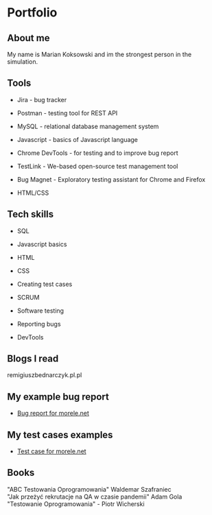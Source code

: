 # Portfolio


## About me
My name is Marian Koksowski and im the strongest person in the simulation.

## Tools

* Jira - bug tracker

* Postman - testing tool for REST API

* MySQL - relational database management system

* Javascript - basics of Javascript language

* Chrome DevTools - for testing and to improve bug report

* TestLink - We-based open-source test management tool

* Bug Magnet - Exploratory testing assistant for Chrome and Firefox
* HTML/CSS

## Tech skills

* SQL

* Javascript basics

* HTML

* CSS

* Creating test cases

* SCRUM

* Software testing

* Reporting bugs

* DevTools

## Blogs I read

remigiuszbednarczyk.pl.pl

## My example bug report


* [Bug report for morele.net](https://docs.google.com/document/d/1R4nvAigmE3Ox0-oF-sUJ68RN0sow-aVo/edit?usp=sharing&ouid=117712944018414349555&rtpof=true&sd=true)





## My test cases examples

* [Test case for morele.net](https://docs.google.com/spreadsheets/d/1ePlWL2T5S6vnK6o6kR-0Va8CUUSFONvK/edit?usp=sharing&ouid=117712944018414349555&rtpof=true&sd=true)



## Books

 "ABC Testowania Oprogramowania" Waldemar Szafraniec<br>
 "Jak przeżyć rekrutacje na QA w czasie pandemii" Adam Gola<br>
 "Testowanie Oprogramowania" - Piotr Wicherski 


